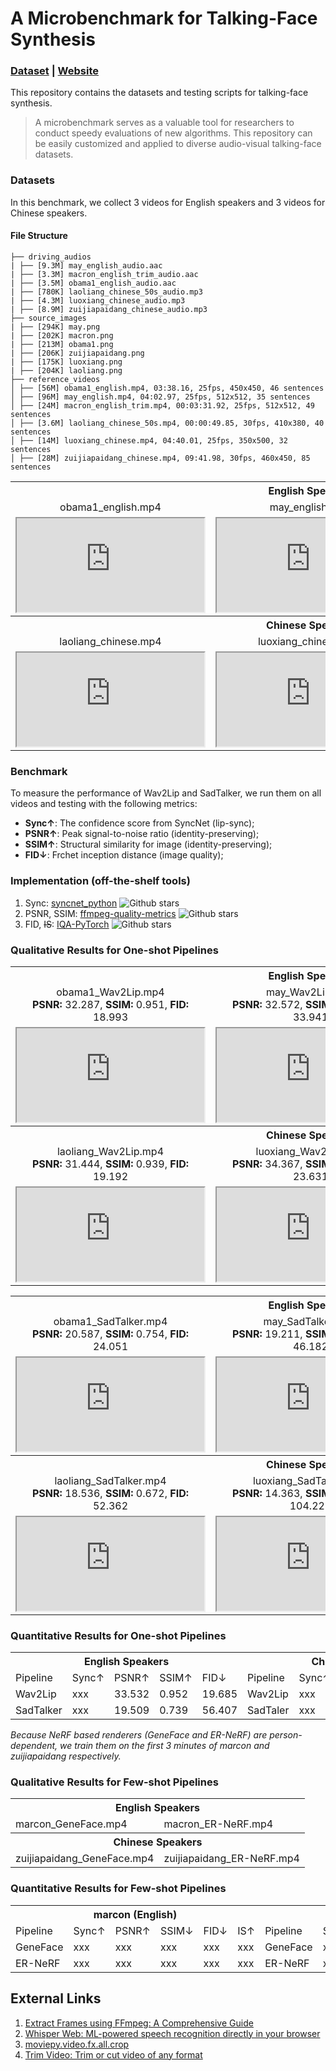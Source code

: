 # A Microbenchmark for Talking-Face Synthesis
### [**Dataset**](https://drive.google.com/drive/folders/1vBse3rgHd3JfTGNFXC-oUZs5DR9B5Mep?usp=sharing) | [**Website**](https://jason-cs18.github.io/awesome-avatar/benchmarks/)

This repository contains the datasets and testing scripts for talking-face synthesis.

> A microbenchmark serves as a valuable tool for researchers to conduct speedy evaluations of new algorithms. This repository can be easily customized and applied to diverse audio-visual talking-face datasets.

### Datasets
In this benchmark, we collect 3 videos for English speakers and 3 videos for Chinese speakers.

<!-- <img src="https://github.com/Jason-cs18/awesome-avatar/blob/main/benchmarks/assets/file_structure.png"/>

![File Structure](https://github.com/Jason-cs18/awesome-avatar/blob/main/benchmarks/assets/file_structure.png "Magic Gardens") -->

<!-- ![](https://github.com/Jason-cs18/awesome-avatar/blob/main/benchmarks/assets/file_structure.png) -->

#### File Structure
```
├── driving_audios
| ├── [9.3M] may_english_audio.aac
| ├── [3.3M] macron_english_trim_audio.aac
| ├── [3.5M] obama1_english_audio.aac
| ├── [780K] laoliang_chinese_50s_audio.mp3
| ├── [4.3M] luoxiang_chinese_audio.mp3
| ├── [8.9M] zuijiapaidang_chinese_audio.mp3
├── source_images
| ├── [294K] may.png
| ├── [202K] macron.png
| ├── [213M] obama1.png
| ├── [206K] zuijiapaidang.png
| ├── [175K] luoxiang.png
| ├── [204K] laoliang.png
├── reference_videos
│ ├── [56M] obama1_english.mp4, 03:38.16, 25fps, 450x450, 46 sentences
│ ├── [96M] may_english.mp4, 04:02.97, 25fps, 512x512, 35 sentences
│ ├── [24M] macron_english_trim.mp4, 00:03:31.92, 25fps, 512x512, 49 sentences
│ ├── [3.6M] laoliang_chinese_50s.mp4, 00:00:49.85, 30fps, 410x380, 40 sentences
│ ├── [14M] luoxiang_chinese.mp4, 04:40.01, 25fps, 350x500, 32 sentences
│ ├── [28M] zuijiapaidang_chinese.mp4, 09:41.98, 30fps, 460x450, 85 sentences
```

<table>
	<tr>
	    <th colspan="3"><center>English Speakers</center></th>
    	<tr>
	    	<td ><center>obama1_english.mp4</center></td>
	    	<td><center>may_english.mp4</center></td>
        	<td><center>macron_english.mp4</center></td>
		</tr >
    </tr >
    	<tr>
	    	<td><iframe src="https://drive.google.com/file/d/1g-T1nvL0KqBkInIRVSSbOvmC1LiCB36o/preview"></iframe></td>
	    	<td><iframe src="https://drive.google.com/file/d/1UMQZP7j8ORLJpHYiUMc-FexDp_SX7386/preview"></iframe></td>
        	<td><iframe src="https://drive.google.com/file/d/1ReG45fm8wnz_a3ZJ3qOhPJGgS8LywKaS/preview"></iframe></td>
		</tr >
    <tr>
	    <th colspan="3"><center>Chinese Speakers</center></th>
    	<tr>
	    	<td ><center>laoliang_chinese.mp4</center></td>
	    	<td><center>luoxiang_chinese.mp4</center></td>
	    	<td><center>zuijiapaidang_chinese.mp4</center></td>
		</tr >
    </tr >
    	<tr>
	    	<td><iframe src="https://drive.google.com/file/d/1jk9gX2R7KcD_Q2WF-zs7e2Es3lfKBCpK/preview"></iframe></td>
	    	<td><iframe src="https://drive.google.com/file/d/1d1haMYyA9mH0Wc1NgkEAuHtk30KpLJME/preview"></iframe></td>
        	<td><iframe src="https://drive.google.com/file/d/1H-DhAj2K8EESbCUWvr6ylcUqKIFVJ94k/preview"></iframe></td>
		</tr >
</table>

### Benchmark
To measure the performance of Wav2Lip and SadTalker, we run them on all videos and testing with the following metrics: 
- **Sync↑**: The confidence score from SyncNet (lip-sync);
- **PSNR↑**: Peak signal-to-noise ratio (identity-preserving);
- **SSIM↑**: Structural similarity for image (identity-preserving);
- **FID↓**: Frchet inception distance (image quality);

### Implementation (off-the-shelf tools)
1. Sync: [syncnet_python](https://github.com/joonson/syncnet_python) ![Github stars](https://img.shields.io/github/stars/joonson/syncnet_python.svg) 
2. PSNR, SSIM: [ffmpeg-quality-metrics](https://github.com/slhck/ffmpeg-quality-metrics) ![Github stars](https://img.shields.io/github/stars/slhck/ffmpeg-quality-metrics.svg) 
3. FID, ~~IS~~: [IQA-PyTorch](https://github.com/chaofengc/IQA-PyTorch) ![Github stars](https://img.shields.io/github/stars/chaofengc/IQA-PyTorch.svg)  


### Qualitative Results for One-shot Pipelines


<table>
	<tr>
	    <th colspan="3"><center>English Speakers</center></th>
    	<tr>
	    	<td ><center>obama1_Wav2Lip.mp4<br><b>PSNR:</b> 32.287, <b>SSIM:</b> 0.951, <b>FID:</b> 18.993</center></td>
	    	<td><center>may_Wav2Lip.mp4<br><b>PSNR:</b> 32.572, <b>SSIM:</b> 0.936, <b>FID:</b> 33.941</center></td>
        	<td><center>macron_Wav2Lip.mp4<br><b>PSNR:</b> 35.737, <b>SSIM:</b> 0.969, <b>FID:</b> 6.121</center></td>
		</tr >
    </tr >
	<tr>
    	<tr>
	    	<td><iframe src="https://drive.google.com/file/d/159jlICcQEs5A-_bxnH752fjL49P4uzuw/preview"></iframe></td>
	    	<td><iframe src="https://drive.google.com/file/d/195V0U8rjnce4aujAI2AZhpCwqKddXHGA/preview"></iframe></td>
        	<td><iframe src="https://drive.google.com/file/d/1Z0bIbqmVgNdECxgYLedUPVpW6uwquE1z/preview"></iframe></td>
		</tr >
    </tr >
    <tr>
	    <th colspan="3"><center>Chinese Speakers</center></th>
    	<tr>
	    	<td ><center>laoliang_Wav2Lip.mp4<br><b>PSNR:</b> 31.444, <b>SSIM:</b> 0.939, <b>FID:</b> 19.192</center></td>
	    	<td><center>luoxiang_Wav2Lip.mp4<br><b>PSNR:</b> 34.367, <b>SSIM:</b> 0.971, <b>FID:</b> 23.631</center></td>
	    	<td><center>zuijiapaidang_Wav2Lip.mp4<br><b>PSNR:</b> 20.364, <b>SSIM:</b> 0.783, <b>FID:</b> 49.04</center></td>
		</tr >
		<tr>
	    	<td><iframe src="https://drive.google.com/file/d/1SKfceJZ_142bETjqc-FyCtem-SSFlWI4/preview"></iframe></td>
	    	<td><iframe src="https://drive.google.com/file/d/15Dt0-5rRbWiYDW4GuzfZGxK8ndjk2MOy/preview"></iframe></td>
        	<td><iframe src="https://drive.google.com/file/d/12iFMIexJkpG9dDmatfFD9yd-LG-bk1dw/preview"></iframe></td>
		</tr >
    </tr >
</table>

<table>
	<tr>
	    <th colspan="3"><center>English Speakers</center></th>
    	<tr>
	    	<td ><center>obama1_SadTalker.mp4<br><b>PSNR:</b> 20.587, <b>SSIM:</b> 0.754, <b>FID:</b> 24.051</center></td>
	    	<td><center>may_SadTalker.mp4<br><b>PSNR:</b> 19.211, <b>SSIM:</b> 0.701, <b>FID:</b> 46.182</center></td>
        	<td><center>macron_SadTalker.mp4<br><b>PSNR:</b> 18.729, <b>SSIM:</b> 0.763, <b>FID:</b> 98.982</center></td>
		</tr >
    </tr >
	<tr>
    	<tr>
	    	<td><iframe src="https://drive.google.com/file/d/1xw0gsxCIGJOKpdAudHM1M5mc7qFaQnBv/preview"></iframe></td>
	    	<td><iframe src="https://drive.google.com/file/d/1wAFcDyK_Yma4pBHNQZAUJzWEzIsL6rS0/preview"></iframe></td>
        	<td><iframe src="https://drive.google.com/file/d/1y8NmIkXmgCXYKXxJKAEhYwjsh1LSiTiq/preview"></iframe></td>
		</tr >
    </tr >
    <tr>
	    <th colspan="3"><center>Chinese Speakers</center></th>
    	<tr>
	    	<td ><center>laoliang_SadTalker.mp4<br><b>PSNR:</b> 18.536, <b>SSIM:</b> 0.672, <b>FID:</b> 52.362</center></td>
	    	<td><center>luoxiang_SadTalker.mp4<br><b>PSNR:</b> 14.363, <b>SSIM:</b> 0.598, <b>FID:</b> 104.221</center></td>
	    	<td><center>zuijiapaidang_SadTalker.mp4<br><b>PSNR:</b> 17.359, <b>SSIM:</b> 0.725, <b>FID:</b> 4.781</center></td>
		</tr >
		<tr>
	    	<td><iframe src="https://drive.google.com/file/d/1i5fu_iYkg98a6vRvPw7tg8Z2mRvp4PV3/preview"></iframe></td>
	    	<td><iframe src="https://drive.google.com/file/d/1Ln5WBpa2PMWT0vDMfB0M_Una_o5j2QL3/preview"></iframe></td>
        	<td><iframe src="https://drive.google.com/file/d/1m8itAbvVVi5kx67_00mUo7vpTGs0gwpw/preview"></iframe></td>
		</tr >
    </tr >
</table>

### Quantitative Results for One-shot Pipelines

<table>
	<tr>
	    <th colspan="5"><center>English Speakers</center></th> <th colspan="5"><center>Chinese Speakers</center></th>
    	<tr>
	    	<td >Pipeline</td>
	    	<td>Sync↑</td>
	    	<td>PSNR↑</td>
        	<td>SSIM↑</td>
			<td>FID↓</td>
			<td >Pipeline</td>
	    	<td>Sync↑</td>
	    	<td>PSNR↑</td>
        	<td>SSIM↓</td>
			<td>FID↓</td>
		</tr >
		<tr>
	    	<td >Wav2Lip</td>
	    	<td>xxx</td>
	    	<td>33.532</td>
        	<td>0.952</td>
			<td>19.685</td>
        	<!-- <td>xxx</td> -->
	    	<td >Wav2Lip</td>
			<td>xxx</td>
	    	<td>28.725</td>
        	<td>0.897</td>
			<td>30.621</td>
        	<!-- <td>xxx</td> -->
		</tr >
		<tr>
	    	<td >SadTalker</td>
	    	<td>xxx</td>
	    	<td>19.509</td>
        	<td>0.739</td>
			<td>56.407</td>
        	<!-- <td>xxx</td> -->
	    	<td >SadTaler</td>
	    	<td>xxx</td>
	    	<td>16.753</td>
        	<td>0.665</td>
			<td>68.120</td>
        	<!-- <td>xxx</td> -->
		</tr >
	</tr>
</table>


*Because NeRF based renderers (GeneFace and ER-NeRF) are person-dependent, we train them on the first 3 minutes of marcon and zuijiapaidang respectively.*


### Qualitative Results for Few-shot Pipelines

<table>
	<tr>
	    <th colspan="2"><center>English Speakers</center></th>
    	<tr>
	    	<td >marcon_GeneFace.mp4</td>
	    	<td>macron_ER-NeRF.mp4</td>
		</tr >
    <tr>
	    <th colspan="2"><center>Chinese Speakers</center></th>
    	<tr>
	    	<td >zuijiapaidang_GeneFace.mp4</td>
	    	<td>zuijiapaidang_ER-NeRF.mp4</td>
		</tr >
    </tr >
</table>


### Quantitative Results for Few-shot Pipelines


<table>
	<tr>
	    <th colspan="6"><center>marcon (English)</center></th><th colspan="6"><center>zuijiapaidang (Chinese)</center></th>
    	<tr>
	    	<td >Pipeline</td>
	    	<td>Sync↑</td>
	    	<td>PSNR↑</td>
        	<td>SSIM↓</td>
			<td>FID↓</td>
        	<td>IS↑</td>
			<td >Pipeline</td>
	    	<td>Sync↑</td>
	    	<td>PSNR↑</td>
        	<td>SSIM↓</td>
			<td>FID↓</td>
        	<td>IS↑</td>
		</tr >
		<tr>
	    	<td >GeneFace</td>
	    	<td>xxx</td>
	    	<td>xxx</td>
        	<td>xxx</td>
			<td>xxx</td>
        	<td>xxx</td>
	    	<td >GeneFace</td>
	    	<td>xxx</td>
	    	<td>xxx</td>
        	<td>xxx</td>
			<td>xxx</td>
        	<td>xxx</td>
		</tr >
		<tr>
	    	<td >ER-NeRF</td>
	    	<td>xxx</td>
	    	<td>xxx</td>
        	<td>xxx</td>
			<td>xxx</td>
        	<td>xxx</td>
	    	<td >ER-NeRF</td>
	    	<td>xxx</td>
	    	<td>xxx</td>
        	<td>xxx</td>
			<td>xxx</td>
        	<td>xxx</td>
		</tr >
</table>


## External Links
1. [Extract Frames using FFmpeg: A Comprehensive Guide](https://ottverse.com/extract-frames-using-ffmpeg-a-comprehensive-guide/)
2. [Whisper Web: ML-powered speech recognition directly in your browser](https://huggingface.co/spaces/Xenova/whisper-web)
3. [moviepy.video.fx.all.crop](https://zulko.github.io/moviepy/ref/videofx/moviepy.video.fx.all.crop.html)
4. [Trim Video: Trim or cut video of any format](https://online-video-cutter.com/)